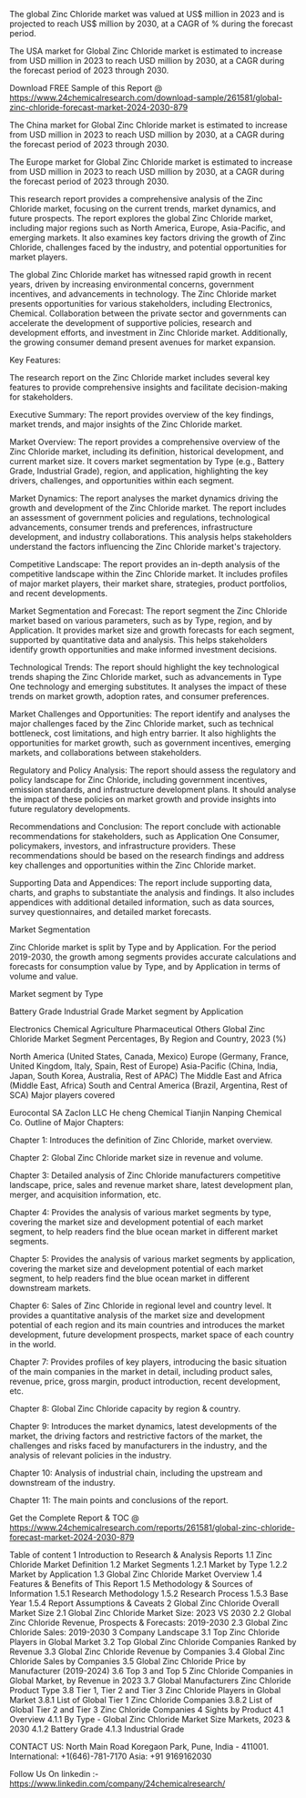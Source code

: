 The global Zinc Chloride market was valued at US$ million in 2023 and is projected to reach US$ million by 2030, at a CAGR of % during the forecast period.

The USA market for Global Zinc Chloride market is estimated to increase from USD million in 2023 to reach USD million by 2030, at a CAGR during the forecast period of 2023 through 2030.

Download FREE Sample of this Report @ https://www.24chemicalresearch.com/download-sample/261581/global-zinc-chloride-forecast-market-2024-2030-879

The China market for Global Zinc Chloride market is estimated to increase from USD million in 2023 to reach USD million by 2030, at a CAGR during the forecast period of 2023 through 2030.

The Europe market for Global Zinc Chloride market is estimated to increase from USD million in 2023 to reach USD million by 2030, at a CAGR during the forecast period of 2023 through 2030.

This research report provides a comprehensive analysis of the Zinc Chloride market, focusing on the current trends, market dynamics, and future prospects. The report explores the global Zinc Chloride market, including major regions such as North America, Europe, Asia-Pacific, and emerging markets. It also examines key factors driving the growth of Zinc Chloride, challenges faced by the industry, and potential opportunities for market players.

The global Zinc Chloride market has witnessed rapid growth in recent years, driven by increasing environmental concerns, government incentives, and advancements in technology. The Zinc Chloride market presents opportunities for various stakeholders, including Electronics, Chemical. Collaboration between the private sector and governments can accelerate the development of supportive policies, research and development efforts, and investment in Zinc Chloride market. Additionally, the growing consumer demand present avenues for market expansion.

Key Features:

The research report on the Zinc Chloride market includes several key features to provide comprehensive insights and facilitate decision-making for stakeholders.

Executive Summary: The report provides overview of the key findings, market trends, and major insights of the Zinc Chloride market.

Market Overview: The report provides a comprehensive overview of the Zinc Chloride market, including its definition, historical development, and current market size. It covers market segmentation by Type (e.g., Battery Grade, Industrial Grade), region, and application, highlighting the key drivers, challenges, and opportunities within each segment.

Market Dynamics: The report analyses the market dynamics driving the growth and development of the Zinc Chloride market. The report includes an assessment of government policies and regulations, technological advancements, consumer trends and preferences, infrastructure development, and industry collaborations. This analysis helps stakeholders understand the factors influencing the Zinc Chloride market's trajectory.

Competitive Landscape: The report provides an in-depth analysis of the competitive landscape within the Zinc Chloride market. It includes profiles of major market players, their market share, strategies, product portfolios, and recent developments.

Market Segmentation and Forecast: The report segment the Zinc Chloride market based on various parameters, such as by Type, region, and by Application. It provides market size and growth forecasts for each segment, supported by quantitative data and analysis. This helps stakeholders identify growth opportunities and make informed investment decisions.

Technological Trends: The report should highlight the key technological trends shaping the Zinc Chloride market, such as advancements in Type One technology and emerging substitutes. It analyses the impact of these trends on market growth, adoption rates, and consumer preferences.

Market Challenges and Opportunities: The report identify and analyses the major challenges faced by the Zinc Chloride market, such as technical bottleneck, cost limitations, and high entry barrier. It also highlights the opportunities for market growth, such as government incentives, emerging markets, and collaborations between stakeholders.

Regulatory and Policy Analysis: The report should assess the regulatory and policy landscape for Zinc Chloride, including government incentives, emission standards, and infrastructure development plans. It should analyse the impact of these policies on market growth and provide insights into future regulatory developments.

Recommendations and Conclusion: The report conclude with actionable recommendations for stakeholders, such as Application One Consumer, policymakers, investors, and infrastructure providers. These recommendations should be based on the research findings and address key challenges and opportunities within the Zinc Chloride market.

Supporting Data and Appendices: The report include supporting data, charts, and graphs to substantiate the analysis and findings. It also includes appendices with additional detailed information, such as data sources, survey questionnaires, and detailed market forecasts.

Market Segmentation

Zinc Chloride market is split by Type and by Application. For the period 2019-2030, the growth among segments provides accurate calculations and forecasts for consumption value by Type, and by Application in terms of volume and value.

Market segment by Type

Battery Grade
Industrial Grade
Market segment by Application

Electronics
Chemical
Agriculture
Pharmaceutical
Others
Global Zinc Chloride Market Segment Percentages, By Region and Country, 2023 (%)

North America (United States, Canada, Mexico)
Europe (Germany, France, United Kingdom, Italy, Spain, Rest of Europe)
Asia-Pacific (China, India, Japan, South Korea, Australia, Rest of APAC)
The Middle East and Africa (Middle East, Africa)
South and Central America (Brazil, Argentina, Rest of SCA)
Major players covered

Eurocontal SA
Zaclon LLC
He cheng Chemical
Tianjin Nanping Chemical Co.
Outline of Major Chapters:

Chapter 1: Introduces the definition of Zinc Chloride, market overview.

Chapter 2: Global Zinc Chloride market size in revenue and volume.

Chapter 3: Detailed analysis of Zinc Chloride manufacturers competitive landscape, price, sales and revenue market share, latest development plan, merger, and acquisition information, etc.

Chapter 4: Provides the analysis of various market segments by type, covering the market size and development potential of each market segment, to help readers find the blue ocean market in different market segments.

Chapter 5: Provides the analysis of various market segments by application, covering the market size and development potential of each market segment, to help readers find the blue ocean market in different downstream markets.

Chapter 6: Sales of Zinc Chloride in regional level and country level. It provides a quantitative analysis of the market size and development potential of each region and its main countries and introduces the market development, future development prospects, market space of each country in the world.

Chapter 7: Provides profiles of key players, introducing the basic situation of the main companies in the market in detail, including product sales, revenue, price, gross margin, product introduction, recent development, etc.

Chapter 8: Global Zinc Chloride capacity by region & country.

Chapter 9: Introduces the market dynamics, latest developments of the market, the driving factors and restrictive factors of the market, the challenges and risks faced by manufacturers in the industry, and the analysis of relevant policies in the industry.

Chapter 10: Analysis of industrial chain, including the upstream and downstream of the industry.

Chapter 11: The main points and conclusions of the report.

Get the Complete Report & TOC @ https://www.24chemicalresearch.com/reports/261581/global-zinc-chloride-forecast-market-2024-2030-879

Table of content
1 Introduction to Research & Analysis Reports
1.1 Zinc Chloride Market Definition
1.2 Market Segments
1.2.1 Market by Type
1.2.2 Market by Application
1.3 Global Zinc Chloride Market Overview
1.4 Features & Benefits of This Report
1.5 Methodology & Sources of Information
1.5.1 Research Methodology
1.5.2 Research Process
1.5.3 Base Year
1.5.4 Report Assumptions & Caveats
2 Global Zinc Chloride Overall Market Size
2.1 Global Zinc Chloride Market Size: 2023 VS 2030
2.2 Global Zinc Chloride Revenue, Prospects & Forecasts: 2019-2030
2.3 Global Zinc Chloride Sales: 2019-2030
3 Company Landscape
3.1 Top Zinc Chloride Players in Global Market
3.2 Top Global Zinc Chloride Companies Ranked by Revenue
3.3 Global Zinc Chloride Revenue by Companies
3.4 Global Zinc Chloride Sales by Companies
3.5 Global Zinc Chloride Price by Manufacturer (2019-2024)
3.6 Top 3 and Top 5 Zinc Chloride Companies in Global Market, by Revenue in 2023
3.7 Global Manufacturers Zinc Chloride Product Type
3.8 Tier 1, Tier 2 and Tier 3 Zinc Chloride Players in Global Market
3.8.1 List of Global Tier 1 Zinc Chloride Companies
3.8.2 List of Global Tier 2 and Tier 3 Zinc Chloride Companies
4 Sights by Product
4.1 Overview
4.1.1 By Type - Global Zinc Chloride Market Size Markets, 2023 & 2030
4.1.2 Battery Grade
4.1.3 Industrial Grade

CONTACT US:
North Main Road Koregaon Park, Pune, India - 411001.
International: +1(646)-781-7170
Asia: +91 9169162030

Follow Us On linkedin :- https://www.linkedin.com/company/24chemicalresearch/
